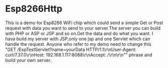 # Esp8266Http
This is a demo for Esp8266 WiFi chip which could send a simple Get or Post request with data you want to send to your server.The server you 
can build with PHP or ASP or JSP and so on.Get the data and do what you want.
I hava build my server with JSP,only one jsp and one Servlet which can handle the request.
Anyone who refer to my demo 
need to change this "GET /EspTestServlet?name=yourData HTTP/1.1\r\nUser-Agent: curl/7.37.0\r\nHost: 192.168.1.117:8088\r\nAccept: */*\r\n\r\n"" phrase
and build your own server.
